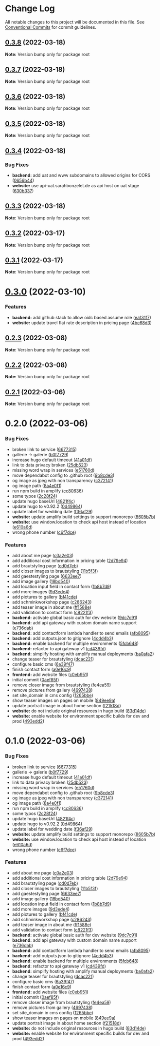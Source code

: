 # Change Log

All notable changes to this project will be documented in this file.
See [Conventional Commits](https://conventionalcommits.org) for commit guidelines.

## [0.3.8](https://github.com/cremich/sarahbonzelet.de/compare/v0.3.7...v0.3.8) (2022-03-18)

**Note:** Version bump only for package root





## [0.3.7](https://github.com/cremich/sarahbonzelet.de/compare/v0.3.6...v0.3.7) (2022-03-18)

**Note:** Version bump only for package root





## [0.3.6](https://github.com/cremich/sarahbonzelet.de/compare/v0.3.5...v0.3.6) (2022-03-18)

**Note:** Version bump only for package root





## [0.3.5](https://github.com/cremich/sarahbonzelet.de/compare/v0.3.4...v0.3.5) (2022-03-18)

**Note:** Version bump only for package root





## [0.3.4](https://github.com/cremich/sarahbonzelet.de/compare/v0.3.3...v0.3.4) (2022-03-18)


### Bug Fixes

* **backend:** add uat and www subdomains to allowed origins for CORS ([0656b44](https://github.com/cremich/sarahbonzelet.de/commit/0656b44a7d3015bbab580cf46c236b9d716ee02f))
* **website:** use api-uat.sarahbonzelet.de as api host on uat stage ([630b337](https://github.com/cremich/sarahbonzelet.de/commit/630b337cae865f90e35a8f9758dfbf9cb449ea4c))





## [0.3.3](https://github.com/cremich/sarahbonzelet.de/compare/v0.3.2...v0.3.3) (2022-03-18)

**Note:** Version bump only for package root





## [0.3.2](https://github.com/cremich/sarahbonzelet.de/compare/v0.3.1...v0.3.2) (2022-03-17)

**Note:** Version bump only for package root





## [0.3.1](https://github.com/cremich/sarahbonzelet.de/compare/v0.3.0...v0.3.1) (2022-03-17)

**Note:** Version bump only for package root





# [0.3.0](https://github.com/cremich/sarahbonzelet.de/compare/v0.2.3...v0.3.0) (2022-03-10)


### Features

* **backend:** add github stack to allow oidc based assume role ([ea131f7](https://github.com/cremich/sarahbonzelet.de/commit/ea131f7d8cc610f86cb99678bcc77c110fe529ea))
* **website:** update travel flat rate description in pricing page ([4bc68d3](https://github.com/cremich/sarahbonzelet.de/commit/4bc68d3f209062acf0f737dcf25fbd629abcd428))





## [0.2.3](https://github.com/cremich/sarahbonzelet.de/compare/v0.2.2...v0.2.3) (2022-03-08)

**Note:** Version bump only for package root





## [0.2.2](https://github.com/cremich/sarahbonzelet.de/compare/v0.2.1...v0.2.2) (2022-03-08)

**Note:** Version bump only for package root





## [0.2.1](https://github.com/cremich/sarahbonzelet.de/compare/v0.2.0...v0.2.1) (2022-03-06)

**Note:** Version bump only for package root





# 0.2.0 (2022-03-06)


### Bug Fixes

* broken link to service ([6677315](https://github.com/cremich/sarahbonzelet.de/commit/6677315ed59cd120c5a7cf9c3a67a0dde06079c3))
* gallerie -> galerie ([b0f7729](https://github.com/cremich/sarahbonzelet.de/commit/b0f772914e4de1e087488559b9e8b633cd4df5b5))
* increase hugo default timeout ([41a01df](https://github.com/cremich/sarahbonzelet.de/commit/41a01df4a906df07c9cb02eba70d4a0c1fdd4774))
* link to data privacy broken ([25db523](https://github.com/cremich/sarahbonzelet.de/commit/25db523bfe19a7a5dcbbed49372842958010ae74))
* missing word wrap in services ([e51760d](https://github.com/cremich/sarahbonzelet.de/commit/e51760d49e34728c78d0c59d78aa483c2eb3d273))
* move dependabot config to .github root ([9b8cde3](https://github.com/cremich/sarahbonzelet.de/commit/9b8cde340ee86aa912e15e5860a21f7576d482cd))
* og image as jpeg with non transparency ([c372141](https://github.com/cremich/sarahbonzelet.de/commit/c37214168ad6c60f9b06844b294afd51cc05d1cc))
* og image path ([8a4e0f1](https://github.com/cremich/sarahbonzelet.de/commit/8a4e0f1838fba1c1d9903269c979ec905eb69b47))
* run npm build in amplify ([cc80636](https://github.com/cremich/sarahbonzelet.de/commit/cc80636442864f34033df8232a0b72a669e73ec1))
* some typos ([2c28f24](https://github.com/cremich/sarahbonzelet.de/commit/2c28f2428ce0ff93ebbd60221dbe1ee6e22c7688))
* update hugo baseUrl ([4821f4c](https://github.com/cremich/sarahbonzelet.de/commit/4821f4c8c5f391b2be1d24598245188460eb9464))
* update hugo to v0.92.2 ([0d49864](https://github.com/cremich/sarahbonzelet.de/commit/0d49864236f79b1b8f6259c444a1cc5eb7b5499a))
* update label for wedding date ([f36af29](https://github.com/cremich/sarahbonzelet.de/commit/f36af29079264848839fabb3b6fe2f2fc5219ab5))
* **website:** update amplify build settings to support monorepo ([8605b7b](https://github.com/cremich/sarahbonzelet.de/commit/8605b7b3290758c4665d5570f16b6d8d04361491))
* **website:** use window.location to check api host instead of location ([e610a6d](https://github.com/cremich/sarahbonzelet.de/commit/e610a6d9a2488941bdc76bec584a00be91b429d5))
* wrong phone number ([c6f7dce](https://github.com/cremich/sarahbonzelet.de/commit/c6f7dcec434649e34466111ce18139da59e55739))


### Features

* add about me page ([c0a2e03](https://github.com/cremich/sarahbonzelet.de/commit/c0a2e035477f583e3563b21923438234b6cd08ec))
* add additional cost information in pricing table ([2d79e94](https://github.com/cremich/sarahbonzelet.de/commit/2d79e942c54574190b107c21c5b9977914ba0cbf))
* add brautstyling page ([cd0d7eb](https://github.com/cremich/sarahbonzelet.de/commit/cd0d7eb823705ac7c5cde8427d4a013d926c3fc9))
* add closer images to brautstyling ([11b5f3f](https://github.com/cremich/sarahbonzelet.de/commit/11b5f3f4256623408932348bf7c60a88228addf5))
* add gaestestyling page ([6633ee7](https://github.com/cremich/sarahbonzelet.de/commit/6633ee76ccb7b92c791d5871edb022fb9bf779b6))
* add image gallery ([18bd540](https://github.com/cremich/sarahbonzelet.de/commit/18bd540764d6e70de00db23b0032b9db9407e437))
* add location input field in contact form ([1b8b7d9](https://github.com/cremich/sarahbonzelet.de/commit/1b8b7d921c85821e77f2bcf89247a40e2377cbd8))
* add more images ([9d3ede4](https://github.com/cremich/sarahbonzelet.de/commit/9d3ede460c66a1f9017246aab71b2bfbec140061))
* add pictures to gallery ([bf41cde](https://github.com/cremich/sarahbonzelet.de/commit/bf41cdecfb65b4bcc009548cc26d35e586b631e6))
* add schminkworkshop page ([c286243](https://github.com/cremich/sarahbonzelet.de/commit/c286243b6877dcb8ad2e4e31908c775ba219f4ec))
* add teaser image in about me ([ff1588e](https://github.com/cremich/sarahbonzelet.de/commit/ff1588e0bbd4d726e6a2773755fd0e7333579985))
* add validation to contact form ([c8221f3](https://github.com/cremich/sarahbonzelet.de/commit/c8221f31231ae82119185e314baf3a29a018b6eb))
* **backend:** activate global basic auth for dev website ([9dc7c91](https://github.com/cremich/sarahbonzelet.de/commit/9dc7c91a4bfeed1dccac34ececf9fb112a0fd77e))
* **backend:** add api gateway with custom domain name support ([e736dab](https://github.com/cremich/sarahbonzelet.de/commit/e736dabc5a67107ae08082df27a0d0b261713206))
* **backend:** add contactform lambda handler to send emails ([afb8095](https://github.com/cremich/sarahbonzelet.de/commit/afb8095cf44f77a4ef4c963c9c6bdadacb09cc44))
* **backend:** add outputs.json to gitignore ([4cdd4b3](https://github.com/cremich/sarahbonzelet.de/commit/4cdd4b3bad78014d82343c8c156e75666133dfa9))
* **backend:** enable backend for multiple environments ([5fcb648](https://github.com/cremich/sarahbonzelet.de/commit/5fcb648c9755ca29895d2f95afcf4db08f73af09))
* **backend:** refactor to api gateway v1 ([cd439fd](https://github.com/cremich/sarahbonzelet.de/commit/cd439fd66f79e40cb66ceb708a565868323b1f7a))
* **backend:** simplify hosting with amplify manual deployments ([ba0afa2](https://github.com/cremich/sarahbonzelet.de/commit/ba0afa2004643d6889a1605be7a5c1cdadfd7077))
* change teaser for brautstyling ([dcac221](https://github.com/cremich/sarahbonzelet.de/commit/dcac2214431467b7f3bcd8fb9d51e089658c15c7))
* configure basic cms ([6a39f47](https://github.com/cremich/sarahbonzelet.de/commit/6a39f477f7ae057ebbe4708f71c9f2f0e9dcca7d))
* finish contact form ([a0e16c9](https://github.com/cremich/sarahbonzelet.de/commit/a0e16c95ff54e287b5bd5ba24163ff2181f12afb))
* **frontend:** add website files ([c0eb951](https://github.com/cremich/sarahbonzelet.de/commit/c0eb951d518bebd6718e28df73d31262704f29b8))
* initial commit ([0aef85f](https://github.com/cremich/sarahbonzelet.de/commit/0aef85f0aed8d1af42642f22d228ef59f3ae861f))
* remove closer image from brautstyling ([fe4ea59](https://github.com/cremich/sarahbonzelet.de/commit/fe4ea593b0e2ba0f42de9f80a031bc787d50bf42))
* remove pictures from gallery ([4697438](https://github.com/cremich/sarahbonzelet.de/commit/46974387bd2a564e1523957e3dc03078643249c0))
* set site_domain in cms config ([1265bbe](https://github.com/cremich/sarahbonzelet.de/commit/1265bbe0842d094781415c28ccaec37a7598e7f1))
* show teaser images on pages on mobile ([849ee9a](https://github.com/cremich/sarahbonzelet.de/commit/849ee9a2ada024d8b561235473d8c6115141be34))
* update portrait image in about home section ([f21518d](https://github.com/cremich/sarahbonzelet.de/commit/f21518dcba6851582864f48f2bf55d044089f7b5))
* **website:** do not include original resources in hugo build ([83d14de](https://github.com/cremich/sarahbonzelet.de/commit/83d14de2fbeccde2c1a31673e1723a791f633ed9))
* **website:** enable website for environment specific builds for dev and prod ([493edd2](https://github.com/cremich/sarahbonzelet.de/commit/493edd256aafe6f82345b6db9079cc97a8dcf590))





# 0.1.0 (2022-03-06)


### Bug Fixes

* broken link to service ([6677315](https://github.com/cremich/sarahbonzelet.de/commit/6677315ed59cd120c5a7cf9c3a67a0dde06079c3))
* gallerie -> galerie ([b0f7729](https://github.com/cremich/sarahbonzelet.de/commit/b0f772914e4de1e087488559b9e8b633cd4df5b5))
* increase hugo default timeout ([41a01df](https://github.com/cremich/sarahbonzelet.de/commit/41a01df4a906df07c9cb02eba70d4a0c1fdd4774))
* link to data privacy broken ([25db523](https://github.com/cremich/sarahbonzelet.de/commit/25db523bfe19a7a5dcbbed49372842958010ae74))
* missing word wrap in services ([e51760d](https://github.com/cremich/sarahbonzelet.de/commit/e51760d49e34728c78d0c59d78aa483c2eb3d273))
* move dependabot config to .github root ([9b8cde3](https://github.com/cremich/sarahbonzelet.de/commit/9b8cde340ee86aa912e15e5860a21f7576d482cd))
* og image as jpeg with non transparency ([c372141](https://github.com/cremich/sarahbonzelet.de/commit/c37214168ad6c60f9b06844b294afd51cc05d1cc))
* og image path ([8a4e0f1](https://github.com/cremich/sarahbonzelet.de/commit/8a4e0f1838fba1c1d9903269c979ec905eb69b47))
* run npm build in amplify ([cc80636](https://github.com/cremich/sarahbonzelet.de/commit/cc80636442864f34033df8232a0b72a669e73ec1))
* some typos ([2c28f24](https://github.com/cremich/sarahbonzelet.de/commit/2c28f2428ce0ff93ebbd60221dbe1ee6e22c7688))
* update hugo baseUrl ([4821f4c](https://github.com/cremich/sarahbonzelet.de/commit/4821f4c8c5f391b2be1d24598245188460eb9464))
* update hugo to v0.92.2 ([0d49864](https://github.com/cremich/sarahbonzelet.de/commit/0d49864236f79b1b8f6259c444a1cc5eb7b5499a))
* update label for wedding date ([f36af29](https://github.com/cremich/sarahbonzelet.de/commit/f36af29079264848839fabb3b6fe2f2fc5219ab5))
* **website:** update amplify build settings to support monorepo ([8605b7b](https://github.com/cremich/sarahbonzelet.de/commit/8605b7b3290758c4665d5570f16b6d8d04361491))
* **website:** use window.location to check api host instead of location ([e610a6d](https://github.com/cremich/sarahbonzelet.de/commit/e610a6d9a2488941bdc76bec584a00be91b429d5))
* wrong phone number ([c6f7dce](https://github.com/cremich/sarahbonzelet.de/commit/c6f7dcec434649e34466111ce18139da59e55739))


### Features

* add about me page ([c0a2e03](https://github.com/cremich/sarahbonzelet.de/commit/c0a2e035477f583e3563b21923438234b6cd08ec))
* add additional cost information in pricing table ([2d79e94](https://github.com/cremich/sarahbonzelet.de/commit/2d79e942c54574190b107c21c5b9977914ba0cbf))
* add brautstyling page ([cd0d7eb](https://github.com/cremich/sarahbonzelet.de/commit/cd0d7eb823705ac7c5cde8427d4a013d926c3fc9))
* add closer images to brautstyling ([11b5f3f](https://github.com/cremich/sarahbonzelet.de/commit/11b5f3f4256623408932348bf7c60a88228addf5))
* add gaestestyling page ([6633ee7](https://github.com/cremich/sarahbonzelet.de/commit/6633ee76ccb7b92c791d5871edb022fb9bf779b6))
* add image gallery ([18bd540](https://github.com/cremich/sarahbonzelet.de/commit/18bd540764d6e70de00db23b0032b9db9407e437))
* add location input field in contact form ([1b8b7d9](https://github.com/cremich/sarahbonzelet.de/commit/1b8b7d921c85821e77f2bcf89247a40e2377cbd8))
* add more images ([9d3ede4](https://github.com/cremich/sarahbonzelet.de/commit/9d3ede460c66a1f9017246aab71b2bfbec140061))
* add pictures to gallery ([bf41cde](https://github.com/cremich/sarahbonzelet.de/commit/bf41cdecfb65b4bcc009548cc26d35e586b631e6))
* add schminkworkshop page ([c286243](https://github.com/cremich/sarahbonzelet.de/commit/c286243b6877dcb8ad2e4e31908c775ba219f4ec))
* add teaser image in about me ([ff1588e](https://github.com/cremich/sarahbonzelet.de/commit/ff1588e0bbd4d726e6a2773755fd0e7333579985))
* add validation to contact form ([c8221f3](https://github.com/cremich/sarahbonzelet.de/commit/c8221f31231ae82119185e314baf3a29a018b6eb))
* **backend:** activate global basic auth for dev website ([9dc7c91](https://github.com/cremich/sarahbonzelet.de/commit/9dc7c91a4bfeed1dccac34ececf9fb112a0fd77e))
* **backend:** add api gateway with custom domain name support ([e736dab](https://github.com/cremich/sarahbonzelet.de/commit/e736dabc5a67107ae08082df27a0d0b261713206))
* **backend:** add contactform lambda handler to send emails ([afb8095](https://github.com/cremich/sarahbonzelet.de/commit/afb8095cf44f77a4ef4c963c9c6bdadacb09cc44))
* **backend:** add outputs.json to gitignore ([4cdd4b3](https://github.com/cremich/sarahbonzelet.de/commit/4cdd4b3bad78014d82343c8c156e75666133dfa9))
* **backend:** enable backend for multiple environments ([5fcb648](https://github.com/cremich/sarahbonzelet.de/commit/5fcb648c9755ca29895d2f95afcf4db08f73af09))
* **backend:** refactor to api gateway v1 ([cd439fd](https://github.com/cremich/sarahbonzelet.de/commit/cd439fd66f79e40cb66ceb708a565868323b1f7a))
* **backend:** simplify hosting with amplify manual deployments ([ba0afa2](https://github.com/cremich/sarahbonzelet.de/commit/ba0afa2004643d6889a1605be7a5c1cdadfd7077))
* change teaser for brautstyling ([dcac221](https://github.com/cremich/sarahbonzelet.de/commit/dcac2214431467b7f3bcd8fb9d51e089658c15c7))
* configure basic cms ([6a39f47](https://github.com/cremich/sarahbonzelet.de/commit/6a39f477f7ae057ebbe4708f71c9f2f0e9dcca7d))
* finish contact form ([a0e16c9](https://github.com/cremich/sarahbonzelet.de/commit/a0e16c95ff54e287b5bd5ba24163ff2181f12afb))
* **frontend:** add website files ([c0eb951](https://github.com/cremich/sarahbonzelet.de/commit/c0eb951d518bebd6718e28df73d31262704f29b8))
* initial commit ([0aef85f](https://github.com/cremich/sarahbonzelet.de/commit/0aef85f0aed8d1af42642f22d228ef59f3ae861f))
* remove closer image from brautstyling ([fe4ea59](https://github.com/cremich/sarahbonzelet.de/commit/fe4ea593b0e2ba0f42de9f80a031bc787d50bf42))
* remove pictures from gallery ([4697438](https://github.com/cremich/sarahbonzelet.de/commit/46974387bd2a564e1523957e3dc03078643249c0))
* set site_domain in cms config ([1265bbe](https://github.com/cremich/sarahbonzelet.de/commit/1265bbe0842d094781415c28ccaec37a7598e7f1))
* show teaser images on pages on mobile ([849ee9a](https://github.com/cremich/sarahbonzelet.de/commit/849ee9a2ada024d8b561235473d8c6115141be34))
* update portrait image in about home section ([f21518d](https://github.com/cremich/sarahbonzelet.de/commit/f21518dcba6851582864f48f2bf55d044089f7b5))
* **website:** do not include original resources in hugo build ([83d14de](https://github.com/cremich/sarahbonzelet.de/commit/83d14de2fbeccde2c1a31673e1723a791f633ed9))
* **website:** enable website for environment specific builds for dev and prod ([493edd2](https://github.com/cremich/sarahbonzelet.de/commit/493edd256aafe6f82345b6db9079cc97a8dcf590))
